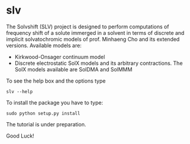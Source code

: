 slv
===

The Solvshift (SLV) project is designed to
perform computations of frequency shift
of a solute immerged in a solvent in terms of discrete and
implicit solvatochromic models of prof. Minhaeng Cho and its extended versions.
Available models are:                                    
  * Kirkwood-Onsager continuum model                         
  * Discrete electrostatic SolX models and its arbitrary contractions.
    The SolX models available are SolDMA and SolMMM 

To see the help box and the options type
```
slv --help
```
To install the package you have to type:
```
sudo python setup.py install
```

The tutorial is under preparation. 

Good Luck!
